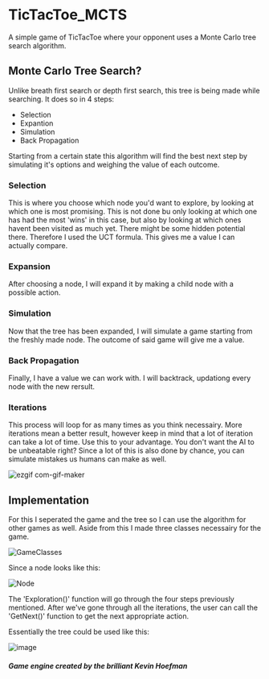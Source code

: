 # TicTacToe_MCTS
A simple game of TicTacToe where your opponent uses a Monte Carlo tree search algorithm.


## Monte Carlo Tree Search?
Unlike breath first search or depth first search, this tree is being made while searching.
It does so in 4 steps:
- Selection
- Expantion
- Simulation
- Back Propagation

Starting from a certain state this algorithm will find the best next step by simulating it's options and weighing the value of each outcome.

### Selection
This is where you choose which node you'd want to explore, by looking at which one is most promising. This is not done bu only looking at which one has had the most 'wins' in this case, but also by looking at which ones havent been visited as much yet. There might be some hidden potential there. Therefore I used the UCT formula. This gives me a value I can actually compare.

### Expansion
After choosing a node, I will expand it by making a child node with a possible action. 

### Simulation
Now that the tree has been expanded, I will simulate a game starting from the freshly made node. The outcome of said game will give me a value.

### Back Propagation
Finally, I have a value we can work with. I will backtrack, updationg every node with the new rersult.

### Iterations
This process will loop for as many times as you think necessairy. More iterations mean a better result, however keep in mind that a lot of iteration can take a lot of time. Use this to your advantage. You don't want the AI to be unbeatable right? Since a lot of this is also done by chance, you can simulate mistakes us humans can make as well.

![ezgif com-gif-maker](https://user-images.githubusercontent.com/99867927/213260532-482cef9a-bc9f-49d2-b6cc-2dde7863130e.gif)

## Implementation

For this I seperated the game and the tree so I can use the algorithm for other games as well.
Aside from this I made three classes necessairy for the game.

![GameClasses](https://user-images.githubusercontent.com/99867927/213276879-a27dfb8c-5b88-4449-b93c-ada2c8c91c4a.png)

Since a node looks like this:

![Node](https://user-images.githubusercontent.com/99867927/213553580-8737f2d3-430c-475e-88e5-989c0817bbbd.PNG)

The 'Exploration()' function will go through the four steps previously mentioned. After we've gone through all the iterations, the user can call the 'GetNext()' function to get the next appropriate action. 

Essentially the tree could be used like this:

![image](https://user-images.githubusercontent.com/99867927/213554422-8df08ea1-2b54-4fd4-930d-1ef486c3016e.png)


##### Game engine created by the brilliant Kevin Hoefman


